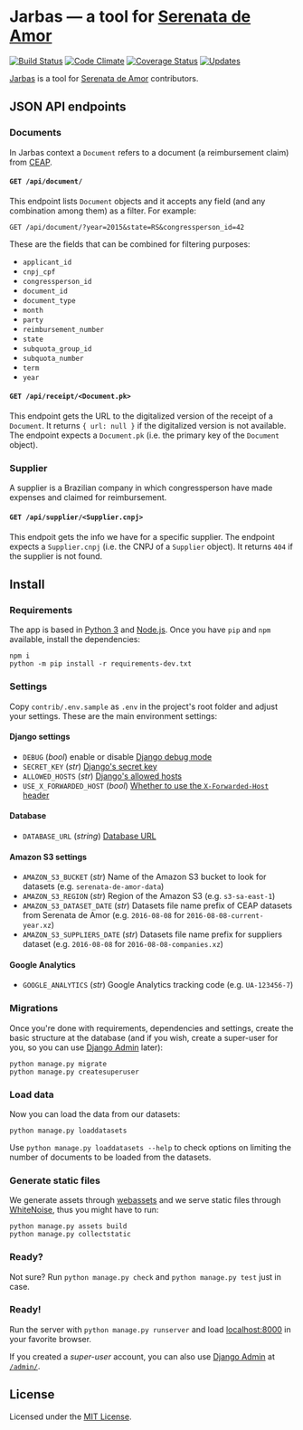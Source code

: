 # Jarbas — a tool for [Serenata de Amor](http://github.com/datasciencebr/serenata-de-amor)

[![Build Status](https://travis-ci.org/datasciencebr/jarbas.svg?branch=master)](https://travis-ci.org/datasciencebr/jarbas)
[![Code Climate](https://codeclimate.com/github/datasciencebr/jarbas/badges/gpa.svg)](https://codeclimate.com/github/datasciencebr/jarbas)
[![Coverage Status](https://coveralls.io/repos/github/datasciencebr/jarbas/badge.svg?branch=master)](https://coveralls.io/github/datasciencebr/jarbas?branch=master)
[![Updates](https://pyup.io/repos/github/datasciencebr/jarbas/shield.svg)](https://pyup.io/repos/github/datasciencebr/jarbas/)

[Jarbas](http://jarbas.datasciencebr.com/) is a tool for [Serenata de Amor](http://github.com/datasciencebr/serenata-de-amor) contributors.

## JSON API endpoints

### Documents

In Jarbas context a `Document` refers to a document (a reimbursement claim) from [CEAP](http://www2.camara.leg.br/participe/fale-conosco/perguntas-frequentes/cota-para-o-exercicio-da-atividade-parlamentar).

#### `GET /api/document/`

This endpoint lists `Document` objects and it accepts any field (and any combination among them) as a filter. For example:

`GET /api/document/?year=2015&state=RS&congressperson_id=42`

These are the fields that can be combined for filtering purposes:

* `applicant_id`
* `cnpj_cpf`
* `congressperson_id`
* `document_id`
* `document_type`
* `month`
* `party`
* `reimbursement_number`
* `state`
* `subquota_group_id`
* `subquota_number`
* `term`
* `year`

#### `GET /api/receipt/<Document.pk>`

This endpoint gets the URL to the digitalized version of the receipt of a `Document`. It returns `{ url: null }` if the digitalized version is not available. The endpoint expects a `Document.pk` (i.e. the primary key of the `Document` object).

### Supplier

A supplier is a Brazilian company in which congressperson have made expenses and claimed for reimbursement.

#### `GET /api/supplier/<Supplier.cnpj>`

This endpoit gets the info we have for a specific supplier. The endpoint expects a `Supplier.cnpj` (i.e. the CNPJ of a `Supplier` object). It returns `404` if the supplier is not found.

## Install

### Requirements

The app is based in [Python 3](http://python.org) and [Node.js](http://nodejs.org). Once you have `pip` and `npm` available, install the dependencies:

```console
npm i
python -m pip install -r requirements-dev.txt
```

### Settings

Copy `contrib/.env.sample` as `.env` in the project's root folder and adjust your settings. These are the main environment settings:

#### Django settings

* `DEBUG` (_bool_) enable or disable [Django debug mode](https://docs.djangoproject.com/en/1.10/ref/settings/#debug)
* `SECRET_KEY` (_str_) [Django's secret key](https://docs.djangoproject.com/en/1.10/ref/settings/#std:setting-SECRET_KEY)
* `ALLOWED_HOSTS` (_str_) [Django's allowed hosts](https://docs.djangoproject.com/en/1.10/ref/settings/#allowed-hosts)
* `USE_X_FORWARDED_HOST` (_bool_) [Whether to use the `X-Forwarded-Host` header](https://docs.djangoproject.com/en/1.10/ref/settings/#std:setting-USE_X_FORWARDED_HOST)

#### Database

* `DATABASE_URL` (_string_) [Database URL](https://github.com/kennethreitz/dj-database-url#url-schema)

#### Amazon S3 settings

* `AMAZON_S3_BUCKET` (_str_) Name of the Amazon S3 bucket to look for datasets (e.g. `serenata-de-amor-data`)
* `AMAZON_S3_REGION` (_str_) Region of the Amazon S3 (e.g. `s3-sa-east-1`)
* `AMAZON_S3_DATASET_DATE` (_str_) Datasets file name prefix of CEAP datasets from Serenata de Amor (e.g. `2016-08-08` for `2016-08-08-current-year.xz`)
* `AMAZON_S3_SUPPLIERS_DATE` (_str_) Datasets file name prefix for suppliers dataset (e.g. `2016-08-08` for `2016-08-08-companies.xz`)

#### Google Analytics

* `GOOGLE_ANALYTICS` (_str_) Google Analytics tracking code (e.g. `UA-123456-7`)

### Migrations

Once you're done with requirements, dependencies and settings, create the basic structure at the database (and if you wish, create a super-user for you, so you can use [Django Admin](http://localhost:8000/admin) later):

```console
python manage.py migrate
python manage.py createsuperuser
```

### Load data

Now you can load the data from our datasets:

```
python manage.py loaddatasets
```

Use `python manage.py loaddatasets --help` to check options on limiting the number of documents to be loaded from the datasets.

### Generate static files

We generate assets through [webassets](http://webassets.readthedocs.io) and we serve static files through [WhiteNoise](http://whitenoise.evans.io), thus you might have to run:

```console
python manage.py assets build
python manage.py collectstatic
```

### Ready?

Not sure? Run `python manage.py check` and `python manage.py test` just in case.

### Ready!

Run the server with `python manage.py runserver` and load [localhost:8000](http://localhost:8000) in your favorite browser.

If you created a _super-user_ account, you can also use [Django Admin](https://docs.djangoproject.com/en/stable/ref/contrib/admin/) at [`/admin/`](http://localhost:8000/admin/).

## License

Licensed under the [MIT License](LICENSE).
